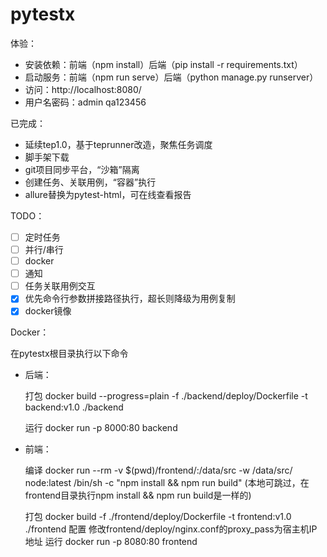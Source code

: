 # pytestx

体验：
- 安装依赖：前端（npm install）后端（pip install -r requirements.txt）
- 启动服务：前端（npm run serve）后端（python manage.py runserver）
- 访问：http://localhost:8080/ 
- 用户名密码：admin qa123456

已完成：
- 延续tep1.0，基于teprunner改造，聚焦任务调度
- 脚手架下载
- git项目同步平台，“沙箱”隔离
- 创建任务、关联用例，“容器”执行
- allure替换为pytest-html，可在线查看报告

TODO：
- [ ] 定时任务
- [ ] 并行/串行
- [ ] docker
- [ ] 通知
- [ ] 任务关联用例交互
- [x] 优先命令行参数拼接路径执行，超长则降级为用例复制
- [x] docker镜像

Docker：

在pytestx根目录执行以下命令

- 后端：
  
    打包 docker build --progress=plain -f ./backend/deploy/Dockerfile -t backend:v1.0 ./backend
    
    运行 docker run -p 8000:80 backend
  

- 前端：
    
    编译 docker run --rm -v $(pwd)/frontend/:/data/src  -w /data/src/ node:latest  /bin/sh -c "npm install && npm run build"
    (本地可跳过，在frontend目录执行npm install && npm run build是一样的)    
   
    打包 docker build -f ./frontend/deploy/Dockerfile -t frontend:v1.0 ./frontend
    配置 修改frontend/deploy/nginx.conf的proxy_pass为宿主机IP地址
    运行 docker run -p 8080:80 frontend
